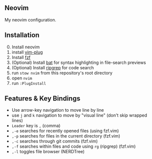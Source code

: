 ## Neovim

My neovim configuration.

## Installation

0. Install neovim
1. install [vim-plug](https://github.com/junegunn/vim-plug)
2. Install [fzf](https://github.com/junegunn/fzf)
3. (Optional) Install [bat](https://github.com/sharkdp/bat) for syntax highlighting in file-search previews
4. (Optional) Install [ripgrep](https://github.com/BurntSushi/ripgrep) for code search
5. run `stow nvim` from this repository's root directory
6. open `nvim`
7. run `:PlugInstall`

## Features & Key Bindings

* Use arrow-key navigation to move line by line
* use `j` and `k` navigation to move by "visual line" (don't skip wrapped lines)
* `Leader` key is `,` (comma)
* `,-e` searches for recently opened files (using fzf.vim)
* `,-p` searches for files in the current directory (fzf.vim)
* `,-c` searches through git commits (fzf.vim)
* `,-f` searches within files and code using `rg` (ripgrep) (fzf.vim)
* `,-l` toggles file browser (NERDTree)
